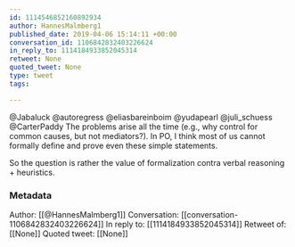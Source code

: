 ```yaml
---
id: 1114546852160892934
author: HannesMalmberg1
published_date: 2019-04-06 15:14:11 +00:00
conversation_id: 1106842832403226624
in_reply_to: 1114184933852045314
retweet: None
quoted_tweet: None
type: tweet
tags:

---
```


@Jabaluck @autoregress @eliasbareinboim @yudapearl @juli_schuess @CarterPaddy The problems arise all the time (e.g., why control for common causes, but not mediators?). In PO, I think most of us cannot formally define and prove even these simple statements.

So the question is rather the value of formalization contra verbal reasoning + heuristics.

### Metadata

Author: [[@HannesMalmberg1]]
Conversation: [[conversation-1106842832403226624]]
In reply to: [[1114184933852045314]]
Retweet of: [[None]]
Quoted tweet: [[None]]
